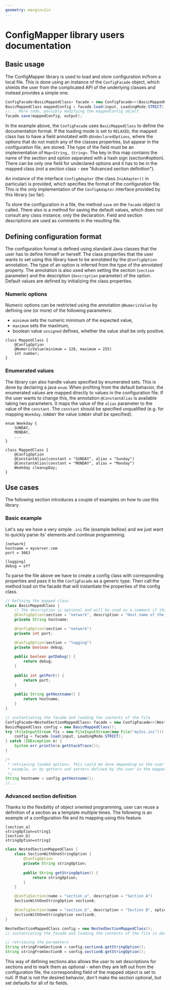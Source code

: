 ```yaml
---
geometry: margin=1in
...
```


# ConfigMapper library users documentation

## Basic usage

The ConfigMapper library is used to load and store configuration in/from a local file. This is 
done using an instance of the `ConfigFacade` object, which shields the user from the 
complicated API of the underlying classes and instead provides a simple one. 

```java 
ConfigFacade<BasicMappedClass> facade = new ConfigFacade<>(BasicMappedClass.class, new IniAdapter());
BasicMappedClass mappedConfig = facade.load(input, LoadingMode.STRICT); 
//... More code, possibly modifying the mappedConfig object
facade.save(mappedConfig, output);
```

In the example above, the `ConfigFacade` uses `BasicMappedClass` to define the documentation format. If the loading mode
is set to `RELAXED`, the mapped class has to have a field annotated with `@UndeclaredOptions`, where the options that
do not match any of the classes properties, but appear in the configuration file, are stored. The type of the field
must be an implementation of `Map<String, String>`. The key in this map contains the name of the section and option 
separated with a hash sign (section#option). There can be only one field for undeclared options and it has to be in the mapped class
(not a section class - see "Advanced section definition").

An instance
of the interface `ConfigAdapter` (the class `IniAdapter()` in particular) is provided, 
which specifies the format of the configuration file. This is the only implementation of the 
`ConfigAdapter` interface provided by this library (so far). 

To store the configuration in 
a file, the method `save` on the `facade` object is called. There also is a method 
for saving the default values, which does not consult any class instance, only the declaration.
Field and section descriptions are used as comments in the resulting file.

## Defining configuration format

The configuration format is defined using standard Java classes that the user has to define
himself or herself. The class properties that the user wants to set using this library
have to be annotated by the `@ConfigOption` annotation. The type of an option is inferred 
from the type of the annotated property. The annotation is also used when setting the
section (`section` parameter) and the description (`description` parameter) of the option. 
Default values are defined by initializing the class properties.

### Numeric options

Numeric options can be restricted using the annotation `@NumericValue` by defining 
one (or more) of the following parameters:
* `minimum` sets the numeric minimum of the expected value,
* `maximum` sets the maximum,
* boolean value `unsigned` defines, whether the value shall be only positive.

```
class MappedClass {
    @ConfigOption
    @NumericValue(minimum = 128, maximum = 255)
    int number;
}
```

### Enumerated values

The library can also handle values specified by enumerated sets. This is done by declaring
a java `enum`. When profiting from the default behavior, the enumerated values are
mapped directly to values in the configuration file. If the user wants to change this, the
annotation `@ConstantAlias` is available taking two parameters. It maps the value of the 
`alias` parameter to the value of the `constant`. The `constant` should be specified 
unqualified (e.g. for mapping `Weekday.SUNDAY` the value `SUNDAY` shall be specified). 

```
enum Weekday {
    SUNDAY,
    MONDAY,
    ...
}

class MappedClass {
    @ConfigOption
    @ConstantAlias(constant = "SUNDAY", alias = "Sunday")
    @ConstantAlias(constant = "MONDAY", alias = "Monday")
    Weekday cleanupDay;
}
```

## Use cases

The following section introduces a couple of examples on how to use this library.

### Basic example

Let's say we have a very simple `.ini` file (example bellow) and we just want to quickly parse its' elements
and continue programming. 

```
[network]
hostname = myserver.com
port = 3663

[logging]
debug = off
```

To parse the file above we have to create a config class with corresponding properties and pass it to the `ConfigFacade`
as a generic type. Then call the method load on the facade that will instantiate the properties of the config class.

```java
// Defining the mapped class
class BasicMappedClass {
    // The description is optional and will be used as a comment if the configuration is saved to a file
	@ConfigOption(section = "network", description = "Host name of the server")
	private String hostname;

	@ConfigOption(section = "network")
	private int port;

	@ConfigOption(section = "logging")
	private boolean debug;
	
	public boolean getDebug() {
		return debug;
	}
	
	public int getPort() {
		return port;
	}
	
	public String getHostname() {
		return hostname;
	}
}

// instantiating the facade and loading the contents of the file
ConfigFacade<NestedSectionMappedClass> facade = new ConfigFacade<>(NestedSectionMappedClass.class, new IniAdapter());
BasicMappedClass config = new BasicMappedClass(); 
try (FileInputStream fis = new FileInputStream(new File("myIni.ini"))) {
	config = facade.load(input, LoadingMode.STRICT);
} catch (IOException e) {
	System.err.println(e.getStackTrace());
}

/*	
 * retrieving loaded options. This could be done depending on the user either using public properties as in this
 * example, or by getters and setters defined by the user in the mapped class 
 */
String hostname = config.getHostname(); 
//...
```

### Advanced section definition

Thanks to the flexibility of object oriented programming, user can reuse a definition of a section as a template 
multiple times. The following is an example of a configuration file and its mapping using this feature.

```
[section_a]
stringOption=string1
[section_b]
stringOption=string2
```

```java
class NestedSectionMappedClass {
	class SectionWithOneStringOption {
		@ConfigOption
		private String stringOption;
		
		public String getStringOption() {
			return stringOption;
		}
	}

	@ConfigSection(name = "section_a", description = "Section A")
	SectionWithOneStringOption sectionA;

	@ConfigSection(name = "section_b", description = "Section B", optional = true)
	SectionWithOneStringOption sectionB;
}

NestedSectionMappedClass config = new NestedSectionMappedClass();
// instantiating the facade and loading the contents of the file is done as in the example above so it is left out here

// retrieving the parameters 
String stringFromSectionA = config.sectionA.getStringOption();
String stringFromSectionB = config.sectionB.getStringOption();
``` 

This way of defining sections also allows the user to set descriptions for 
sections and to mark them as optional - when they are left out from the 
configuration file, the corresponding field of the mapped object is set to null.
If that is not the desired behavior, don't make the section optional, but
set defaults for all of its fields.